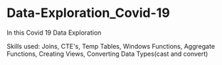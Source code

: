 # Data-Exploration_Covid-19
In this Covid 19 Data Exploration 

Skills used: Joins, CTE's, Temp Tables, Windows Functions, Aggregate Functions, Creating Views, Converting Data Types(cast and convert)
